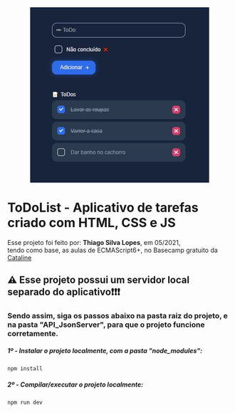 <!---->
<div align="center">
<img src="./ReadMeFiles/app.jpg" align="center">
</div>

# ToDoList - Aplicativo de tarefas criado com HTML, CSS e JS

<p>Esse projeto foi feito por: <strong>Thiago Silva Lopes</strong>, em 05/2021,</br>
tendo como base, as aulas de ECMAScript6+, no Basecamp gratuito da <a href="https://www.cataline.io/basecamp">Cataline</a>

## ⚠ Esse projeto possui um servidor local separado do aplicativo❗❗❗

### Sendo assim, siga os passos abaixo na pasta raiz do projeto, e na pasta "API_JsonServer", para que o projeto funcione corretamente.

##### 1º - Instalar o projeto localmente, com a pasta "node_modules":

```
npm install
```

##### 2º - Compilar/executar o projeto localmente:

```
npm run dev
```
